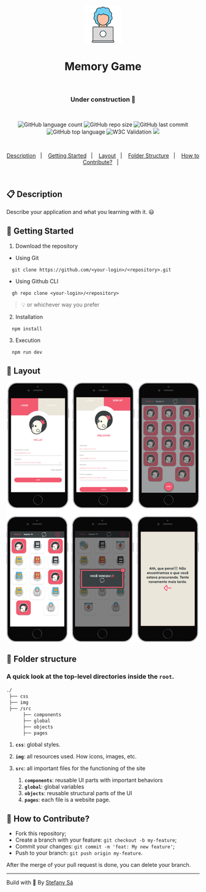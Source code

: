 <p align="center">
  <img alt="Your icon here" src="./img/icon-woman.png" width="100"/>
</p>
<h1 align="center">
  Memory Game
</h1>

<br/>

<h3 align="center">Under construction 🚧 </h3>
<br/>

<!-- Badges -->
<p align="center">
  <!-- if your  -->
  <img alt="GitHub language count" src="https://img.shields.io/github/languages/count/StefanyVasc/memory-game?style=flat-square">

  <img alt="GitHub repo size" src="https://img.shields.io/github/repo-size/StefanyVasc/memory-game?style=flat-square">

  <img alt="GitHub last commit" src="https://img.shields.io/github/last-commit/StefanyVasc/memory-game?style=flat-square">

  <img alt="GitHub top language" src="https://img.shields.io/github/languages/top/StefanyVasc/memory-game?style=flat-square">

  <img alt="W3C Validation" src="https://img.shields.io/w3c-validation/html?style=flat-square&targetUrl=https%3A%2F%2Fmemorygamee.netlify.app%2F">

  

  <!-- if your app is a website deployed on Netlify -->
  <a href="https://app.netlify.com/sites/memorygamee/deploys" alt="Netlify Status">
    <img src="https://api.netlify.com/api/v1/badges/abbb55f4-8b67-4b48-a557-e5e662d6b365/deploy-status" />
  </a>


  
</p>
  <br/>

<!-- summary -->
<p align="center">
  <a href="#clipboard-description">Description</a>&nbsp;&nbsp;&nbsp;|&nbsp;&nbsp;&nbsp;
  <a href="#rocket-getting-started">Getting Started</a>&nbsp;&nbsp;&nbsp;|&nbsp;&nbsp;&nbsp;
  <a href="#art-layout">Layout</a>&nbsp;&nbsp;&nbsp;|&nbsp;&nbsp;&nbsp;
  <a href="#-folder-structure">Folder Structure</a>&nbsp;&nbsp;&nbsp;|&nbsp;&nbsp;&nbsp;
  <a href="#thinking-how-to-contribute">How to Contribute?</a>&nbsp;&nbsp;&nbsp;|&nbsp;&nbsp;&nbsp;


</p>

<br/>



## :clipboard: Description
Describe your application and what you learning with it. 😃

## :rocket: Getting Started

1. Download the repository

  - Using Git
```shell
  git clone https://github.com/<your-login>/<repository>.git
```
  - Using Github CLI
```shell
  gh repo clone <your-login>/<repository>
```
  > :bulb: or whichever way you prefer

2. Installation
```shell
  npm install
```

3. Execution
```shell
  npm run dev
```

## :art: Layout

<img src="img/preview.png">

## 📁 Folder structure 

### A quick look at the top-level directories inside the `root`.

    ./
     ├── css
     ├── img
     ├── /src
          ├── components
          ├── global
          ├── objects
          ├── pages



1.  **`css`**: global styles.
   
2.  **`img`**: all resources used. How icons, images, etc.
   
3.  **`src`**: all important files for the functioning of the site
   
    1.  **`components`**: reusable UI parts with important behaviors
    2.  **`global`**: global variables
    3.  **`objects`**: reusable structural parts of the UI
    4.  **`pages`**: each file is a website page.


## :thinking: How to Contribute?

* Fork this repository; 
* Create a branch with your feature: `git checkout -b my-feature`;
* Commit your changes: `git commit -m 'feat: My new feature'`;
* Push to your branch: `git push origin my-feature`.

After the merge of your pull request is done, you can delete your branch.



---

Build with 💙 By [Stefany Sá](https://twitter.com/stefany_vasc)

